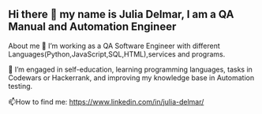 ## Hi there 👋 my name is Julia Delmar, I am a QA Manual and Automation Engineer 
About me
🔭 I’m working as a QA Software Engineer with different Languages(Python,JavaScript,SQL,HTML),services and programs.

🌱 I’m engaged in self-education, learning programming languages, tasks in Codewars or Hackerrank, and improving my knowledge base in Automation testing.

📫How to find me: <https://www.linkedin.com/in/julia-delmar/>


